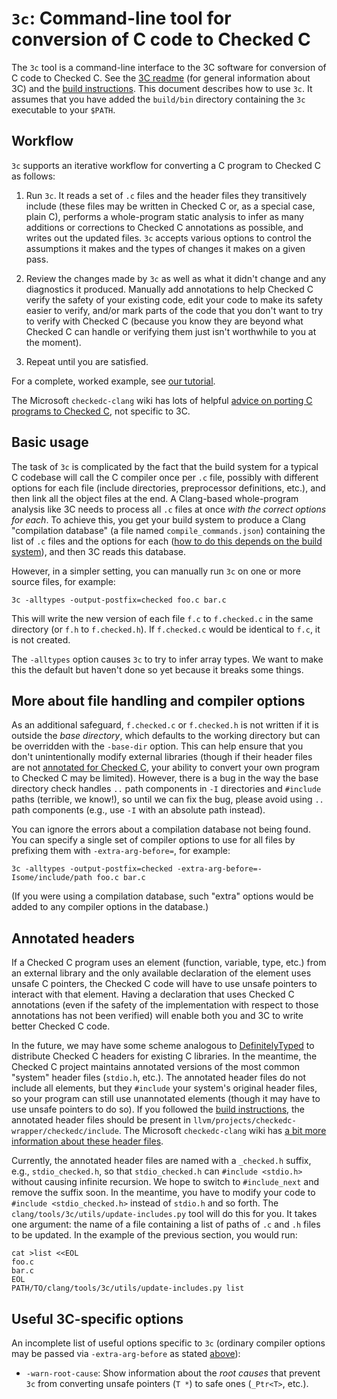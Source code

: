 # `3c`: Command-line tool for conversion of C code to Checked C

The `3c` tool is a command-line interface to the 3C software for
conversion of C code to Checked C. See the [3C
readme](../../docs/checkedc/3C/README.md) (for general information
about 3C) and the [build
instructions](../../docs/checkedc/3C/INSTALL.md). This document
describes how to use `3c`. It assumes that you have added the
`build/bin` directory containing the `3c` executable to your `$PATH`.

## Workflow

`3c` supports an iterative workflow for converting a C program to
Checked C as follows:

1. Run `3c`. It reads a set of `.c` files and the header files they
transitively include (these files may be written in Checked C or, as a
special case, plain C), performs a whole-program static analysis to
infer as many additions or corrections to Checked C annotations as
possible, and writes out the updated files. `3c` accepts various
options to control the assumptions it makes and the types of changes
it makes on a given pass.

2. Review the changes made by `3c` as well as what it didn't change
and any diagnostics it produced. Manually add annotations to help
Checked C verify the safety of your existing code, edit your code to
make its safety easier to verify, and/or mark parts of the code that
you don't want to try to verify with Checked C (because you know they
are beyond what Checked C can handle or verifying them just isn't
worthwhile to you at the moment).

3. Repeat until you are satisfied.

For a complete, worked example, see [our
tutorial](https://github.com/correctcomputation/checkedc-tiny-bignum-c).

The Microsoft `checkedc-clang` wiki has lots of helpful [advice on
porting C programs to Checked
C](https://github.com/Microsoft/checkedc/wiki/Legacy-Conversion-Tips),
not specific to 3C.

## Basic usage

The task of `3c` is complicated by the fact that the build system for
a typical C codebase will call the C compiler once per `.c` file,
possibly with different options for each file (include directories,
preprocessor definitions, etc.), and then link all the object files at
the end. A Clang-based whole-program analysis like 3C needs to process
all `.c` files at once _with the correct options for each_. To achieve
this, you get your build system to produce a Clang "compilation
database" (a file named `compile_commands.json`) containing the list
of `.c` files and the options for each ([how to do this depends on the
build system](../../docs/JSONCompilationDatabase.rst)), and then 3C
reads this database.

However, in a simpler setting, you can manually run `3c` on one or
more source files, for example:

```
3c -alltypes -output-postfix=checked foo.c bar.c
```

This will write the new version of each file `f.c` to `f.checked.c` in
the same directory (or `f.h` to `f.checked.h`). If `f.checked.c` would
be identical to `f.c`, it is not created.

The `-alltypes` option causes `3c` to try to infer array types. We
want to make this the default but haven't done so yet because it
breaks some things.

## More about file handling and compiler options

As an additional safeguard, `f.checked.c` or `f.checked.h` is not
written if it is outside the _base directory_, which defaults to the
working directory but can be overridden with the `-base-dir` option.
This can help ensure that you don't unintentionally modify external
libraries (though if their header files are not [annotated for Checked
C](#annotated-headers), your ability to convert your own program to
Checked C may be limited). However, there is a bug in the way the base
directory check handles `..` path components in `-I` directories and
`#include` paths (terrible, we know!), so until we can fix the bug,
please avoid using `..` path components (e.g., use `-I` with an
absolute path instead).

You can ignore the errors about a compilation database not being
found. You can specify a single set of compiler options to use for all
files by prefixing them with `-extra-arg-before=`, for example:

```
3c -alltypes -output-postfix=checked -extra-arg-before=-Isome/include/path foo.c bar.c
```

(If you were using a compilation database, such "extra" options would
be added to any compiler options in the database.)

## Annotated headers

If a Checked C program uses an element (function, variable, type,
etc.) from an external library and the only available declaration of
the element uses unsafe C pointers, the Checked C code will have to
use unsafe pointers to interact with that element. Having a
declaration that uses Checked C annotations (even if the safety of the
implementation with respect to those annotations has not been
verified) will enable both you and 3C to write better Checked C code.

In the future, we may have some scheme analogous to
[DefinitelyTyped](https://definitelytyped.org/) to distribute Checked
C headers for existing C libraries. In the meantime, the Checked C
project maintains annotated versions of the most common "system"
header files (`stdio.h`, etc.). The annotated header files do not
include all elements, but they `#include` your system's original
header files, so your program can still use unannotated elements
(though it may have to use unsafe pointers to do so). If you followed
the [build instructions](../../docs/checkedc/3C/INSTALL.md), the
annotated header files should be present in
`llvm/projects/checkedc-wrapper/checkedc/include`. The Microsoft
`checkedc-clang` wiki has [a bit more information about these header
files](https://github.com/Microsoft/checkedc-clang/wiki/Checked-C-clang-user-manual#header-files).

Currently, the annotated header files are named with a `_checked.h`
suffix, e.g., `stdio_checked.h`, so that `stdio_checked.h` can
`#include <stdio.h>` without causing infinite recursion. We hope to
switch to `#include_next` and remove the suffix soon. In the meantime,
you have to modify your code to `#include <stdio_checked.h>` instead
of `stdio.h` and so forth. The
`clang/tools/3c/utils/update-includes.py` tool will do this for you.
It takes one argument: the name of a file containing a list of paths
of `.c` and `.h` files to be updated. In the example of the previous
section, you would run:

```
cat >list <<EOL
foo.c
bar.c
EOL
PATH/TO/clang/tools/3c/utils/update-includes.py list
```

## Useful 3C-specific options

An incomplete list of useful options specific to `3c` (ordinary
compiler options may be passed via `-extra-arg-before` as stated
[above](#more-about-file-handling-and-compiler-options)):

- `-warn-root-cause`: Show information about the _root causes_ that
  prevent `3c` from converting unsafe pointers (`T *`) to safe ones
  (`_Ptr<T>`, etc.).
